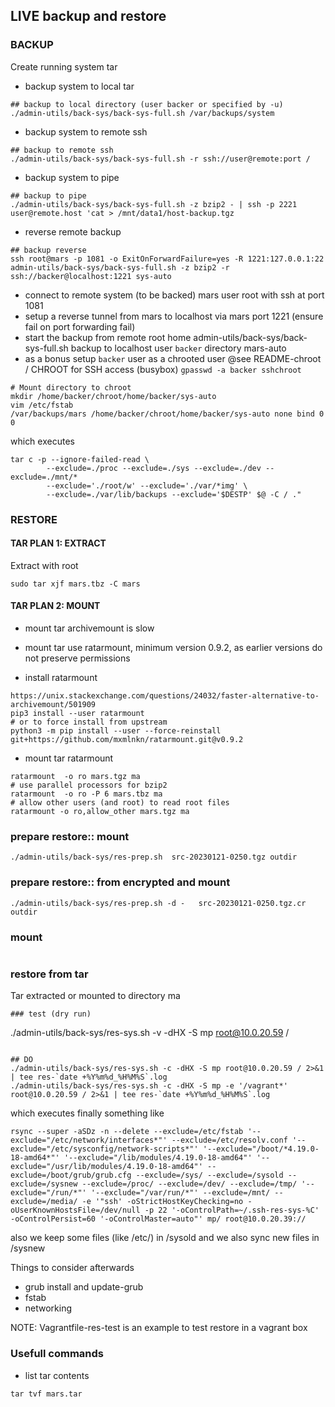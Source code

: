 ## LIVE backup and restore

### BACKUP
Create running system tar
- backup system to local tar
```
## backup to local directory (user backer or specified by -u)
./admin-utils/back-sys/back-sys-full.sh /var/backups/system
```
- backup system to remote ssh
```
## backup to remote ssh
./admin-utils/back-sys/back-sys-full.sh -r ssh://user@remote:port /
```
- backup system to pipe
```
## backup to pipe
./admin-utils/back-sys/back-sys-full.sh -z bzip2 - | ssh -p 2221 user@remote.host 'cat > /mnt/data1/host-backup.tgz
```
- reverse remote backup
```
## backup reverse
ssh root@mars -p 1081 -o ExitOnForwardFailure=yes -R 1221:127.0.0.1:22 admin-utils/back-sys/back-sys-full.sh -z bzip2 -r ssh://backer@localhost:1221 sys-auto
```
  - connect to remote system (to be backed) mars user root with ssh at port 1081
  - setup a reverse tunnel from mars to localhost via mars port 1221 (ensure fail on port forwarding fail)
  - start the backup from remote root home admin-utils/back-sys/back-sys-full.sh backup to localhost user `backer` directory mars-auto
  - as a bonus setup `backer` user as a chrooted user @see README-chroot / CHROOT for SSH access (busybox) `gpasswd -a backer sshchroot`
```
# Mount directory to chroot
mkdir /home/backer/chroot/home/backer/sys-auto
vim /etc/fstab
/var/backups/mars /home/backer/chroot/home/backer/sys-auto none bind 0 0
```

which executes
```
tar c -p --ignore-failed-read \
        --exclude=./proc --exclude=./sys --exclude=./dev --exclude=./mnt/*
        --exclude='./root/w' --exclude='./var/*img' \
        --exclude=./var/lib/backups --exclude='$DESTP' $@ -C / ."
```



### RESTORE


#### TAR PLAN 1: EXTRACT
Extract with root
```
sudo tar xjf mars.tbz -C mars
```

#### TAR PLAN 2: MOUNT
- mount tar archivemount is slow
- mount tar  use ratarmount, minimum version 0.9.2, as earlier versions do not preserve permissions

- install ratarmount
```
https://unix.stackexchange.com/questions/24032/faster-alternative-to-archivemount/501909
pip3 install --user ratarmount
# or to force install from upstream
python3 -m pip install --user --force-reinstall git+https://github.com/mxmlnkn/ratarmount.git@v0.9.2
```
- mount tar ratarmount
```
ratarmount  -o ro mars.tgz ma
# use parallel processors for bzip2
ratarmount  -o ro -P 6 mars.tbz ma
# allow other users (and root) to read root files
ratarmount -o ro,allow_other mars.tgz ma
```


### prepare restore:: mount

```
./admin-utils/back-sys/res-prep.sh  src-20230121-0250.tgz outdir
```


### prepare restore:: from encrypted and mount

```
./admin-utils/back-sys/res-prep.sh -d -   src-20230121-0250.tgz.cr outdir
```

### mount 
```
```

### restore from tar 
Tar extracted or mounted to directory ma
```
### test (dry run)
```
./admin-utils/back-sys/res-sys.sh -v -dHX -S mp root@10.0.20.59 / 
```

## DO
./admin-utils/back-sys/res-sys.sh -c -dHX -S mp root@10.0.20.59 / 2>&1 | tee res-`date +%Y%m%d_%H%M%S`.log
./admin-utils/back-sys/res-sys.sh -c -dHX -S mp -e '/vagrant*' root@10.0.20.59 / 2>&1 | tee res-`date +%Y%m%d_%H%M%S`.log
```

which executes finally something like
```
rsync --super -aSDz -n --delete --exclude=/etc/fstab '--exclude="/etc/network/interfaces*"' --exclude=/etc/resolv.conf '--exclude="/etc/sysconfig/network-scripts*"' '--exclude="/boot/*4.19.0-18-amd64*"' '--exclude="/lib/modules/4.19.0-18-amd64"' '--exclude="/usr/lib/modules/4.19.0-18-amd64"' --exclude=/boot/grub/grub.cfg --exclude=/sys/ --exclude=/sysold --exclude=/sysnew --exclude=/proc/ --exclude=/dev/ --exclude=/tmp/ '--exclude="/run/*"' '--exclude="/var/run/*"' --exclude=/mnt/ --exclude=/media/ -e '"ssh' -oStrictHostKeyChecking=no -oUserKnownHostsFile=/dev/null -p 22 '-oControlPath=~/.ssh-res-sys-%C' -oControlPersist=60 '-oControlMaster=auto"' mp/ root@10.0.20.39://
```


also we keep some files (like /etc/) in /sysold and we also sync new files in /sysnew

Things to consider afterwards
- grub install and update-grub
- fstab
- networking



NOTE: Vagrantfile-res-test is an example to test restore in a vagrant box

### Usefull commands
- list tar contents
```
tar tvf mars.tar 
```

